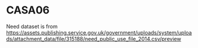 # CASA06
Need dataset is from https://assets.publishing.service.gov.uk/government/uploads/system/uploads/attachment_data/file/315188/need_public_use_file_2014.csv/preview
